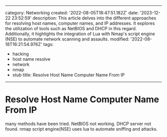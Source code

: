 ------
category: Networking
created: '2022-08-05T18:47:51.182Z'
date: '2023-12-22 23:52:59'
description: This article delves into the different approaches for resolving host
  names, computer names, and IP addresses. It explores the utilization of tools such
  as NetBIOS and DHCP in this regard. Additionally, it highlights the integration
  of Lua with Nmap's script engine (NSE) to automate network scanning and assaults.
modified: '2022-08-18T16:21:54.976Z'
tags:
- hacking
- host name resolve
- network
- nmap
- stub
title: Resolve Host Name Computer Name From IP
------

# Resolve Host Name Computer Name From IP

many methods have been tried. NetBIOS not working. DHCP server not found. nmap script engine(NSE) uses lua to automate sniffing and attacks.
